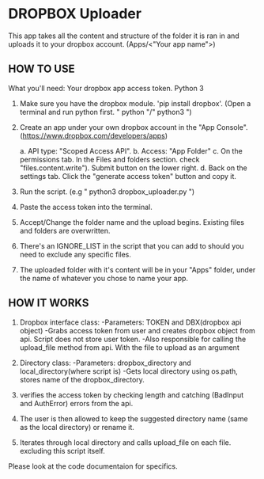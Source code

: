 # DROPBOX Uploader

This app takes all the content and structure of the folder
it is ran in and uploads it to your dropbox account. (Apps/<"Your app name">)

## HOW TO USE

What you'll need: 
   Your dropbox app access token.
   Python 3

1. Make sure you have the dropbox module. 'pip install dropbox'.
   (Open a terminal and run python first. " python "/" python3 ")

2. Create an app under your own dropbox account in the "App Console".
   (https://www.dropbox.com/developers/apps)

   a. API type: "Scoped Access API".
   b. Access: "App Folder"
   c. On the permissions tab. In the Files and folders section.
   check "files.content.write"). Submit button on the lower right.
   d. Back on the settings tab. Click the "generate access token"
   button and copy it.

3. Run the script.
   (e.g " python3 dropbox_uploader.py ")
   
4. Paste the access token into the terminal.

5. Accept/Change the folder name and the upload begins.
   Existing files and folders are overwritten.

6. There's an IGNORE_LIST in the script that you can add to
   should you need to exclude any specific files.

7. The uploaded folder with it's content will be in your "Apps" folder, under the name
   of whatever you chose to name your app.

## HOW IT WORKS

1. Dropbox interface class:
   -Parameters: TOKEN and DBX(dropbox api object)
   -Grabs access token from user and creates dropbox
   object from api. Script does not store user token.
   -Also responsible for calling the upload_file method
   from api. With the file to upload as an argument

2. Directory class:
   -Parameters: dropbox_directory and local_directory(where script is)
   -Gets local directory using os.path,
   stores name of the dropbox_directory.

3. verifies the access token by checking length and
   catching (BadInput and AuthError) errors from the
   api.

4. The user is then allowed to keep the suggested
   directory name (same as the local directory) or rename it.

5. Iterates through local directory and calls
   upload_file on each file. excluding this script itself.

Please look at the code documentaion for specifics.

